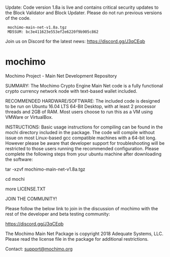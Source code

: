Update: Code version 1.8a is live and contains critical security updates to the Block Validator and Block Updater.  Please do not run previous versions of the code.

     mochimo-main-net-v1.8a.tgz
     MD5SUM: bc3e411623e553ef2e6220f9b905c862

Join us on Discord for the latest news: https://discord.gg/J3qCEqb

# mochimo
Mochimo Project - Main Net Development Repository

SUMMARY: The Mochimo Crypto Engine Main Net code is a fully functional crypto currency network node with text-based wallet included.

RECOMMENDED HARDWARE/SOFTWARE: The included code is designed to be run on Ubuntu 16.04 LTS 64-Bit Desktop, with at least 2 processor threads and 2GB of RAM.  Most users choose to run this as a VM using VMWare or VirtualBox.

INSTRUCTIONS: Basic usage instructions for compiling can be found in the mochi directory included in the package.  The code will compile without issue on most Linux-based gcc compatible machines with a 64-bit long.  However please be aware that developer support for troubleshooting will be restricted to those users running the recommended configuration.  Please complete the following steps from your ubuntu machine after downloading the software:

tar -xzvf mochimo-main-net-v1.8a.tgz

cd mochi

more LICENSE.TXT


JOIN THE COMMUNITY!

Please follow the below link to join in the discussion of mochimo with the rest of the developer and beta testing community:

https://discord.gg/J3qCEqb

The Mochimo Main Net Package is copyright 2018 Adequate Systems, LLC.  
Please read the license file in the package for additional restrictions.

Contact: support@mochimo.org

